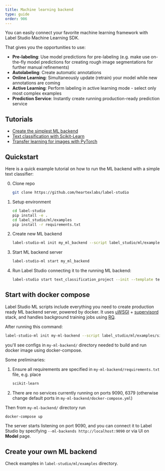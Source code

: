 ```yaml
---
title: Machine learning backend
type: guide
order: 906
---
```


You can easily connect your favorite machine learning framework with Label Studio Machine Learning SDK. 

That gives you the opportunities to use:
- **Pre-labeling**: Use model predictions for pre-labeling (e.g. make use on-the-fly model predictions for creating rough image segmentations for further manual refinements)
- **Autolabeling**: Create automatic annotations
- **Online Learning**: Simultaneously update (retrain) your model while new annotations are coming
- **Active Learning**: Perform labeling in active learning mode - select only most complex examples
- **Prediction Service**: Instantly create running production-ready prediction service


## Tutorials

- [Create the simplest ML backend](/tutorials/dummy_model.html)
- [Text classification with Scikit-Learn](/tutorials/sklearn-text-classifier.html)
- [Transfer learning for images with PyTorch](/tutorials/pytorch-image-transfer-learning.html)

## Quickstart

Here is a quick example tutorial on how to run the ML backend with a simple text classifier:

0. Clone repo
   ```bash
   git clone https://github.com/heartexlabs/label-studio  
   ```
   
1. Setup environment
   ```bash
   cd label-studio
   pip install -e .
   cd label_studio/ml/examples
   pip install -r requirements.txt
   ```
   
2. Create new ML backend
   ```bash
   label-studio-ml init my_ml_backend --script label_studio/ml/examples/simple_text_classifier.py
   ```
   
3. Start ML backend server
   ```bash
   label-studio-ml start my_ml_backend
   ```
   
4. Run Label Studio connecting it to the running ML backend:
    ```bash
    label-studio start text_classification_project --init --template text_sentiment --ml-backends http://localhost:9090
    ```

## Start with docker compose

Label Studio ML scripts include everything you need to create production ready ML backend server, powered by docker. It uses [uWSGI](https://uwsgi-docs.readthedocs.io/en/latest/) + [supervisord](http://supervisord.org/) stack, and handles background training jobs using [RQ](https://python-rq.org/).

After running this command:

```bash
label-studio-ml init my-ml-backend --script label_studio/ml/examples/simple_text_classifier.py
```

you'll see configs in `my-ml-backend/` directory needed to build and run docker image using docker-compose. 

Some preliminaries:

1. Ensure all requirements are specified in `my-ml-backend/requirements.txt` file, e.g. place

    ```requirements.txt
    scikit-learn
    ```
   
2. There are no services currently running on ports 9090, 6379 (otherwise change default ports in `my-ml-backend/docker-compose.yml`)

Then from `my-ml-backend/` directory run
```bash
docker-compose up
```

The server starts listening on port 9090, and you can connect it to Label Studio by specifying `--ml-backends http://localhost:9090`
 or via UI on **Model** page.
 
## Create your own ML backend

Check examples in `label-studio/ml/examples` directory.